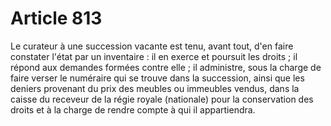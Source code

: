 # Article 813

Le curateur à une succession vacante est tenu, avant tout, d'en faire constater l'état par un inventaire : il en exerce et poursuit les droits ; il répond aux demandes formées contre elle ; il administre, sous la charge de faire verser le numéraire qui se trouve dans la succession, ainsi que les deniers provenant du prix des meubles ou immeubles vendus, dans la caisse du receveur de la régie royale (nationale) pour la conservation des droits et à la charge de rendre compte à qui il appartiendra.